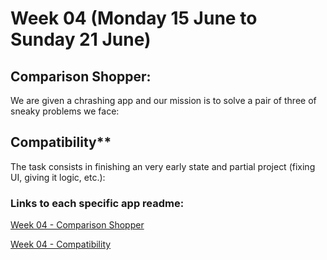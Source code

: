 # Week 04 (Monday 15 June to Sunday 21 June)
 
## Comparison Shopper: 
We are given a chrashing app and our mission is to solve a pair of three of sneaky problems we face:

## Compatibility**
The task consists in finishing an very early state and  partial project (fixing UI, giving it logic, etc.):

### Links to each specific app readme:

[Week 04 - Comparison Shopper](https://github.com/AlbertoTalavan/TS_RWbootcamp_2020/blob/master/Week04/Comparison_Shopper_Readme.md "Comparison Shoper")


[Week 04 - Compatibility](https://github.com/AlbertoTalavan/TS_RWbootcamp_2020/blob/master/Week04/Compatibility_Readme.md "Compatibility")
